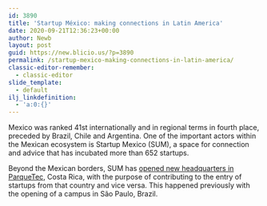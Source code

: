 ```yaml
---
id: 3890
title: 'Startup México: making connections in Latin America'
date: 2020-09-21T12:36:23+00:00
author: Newb
layout: post
guid: https://new.blicio.us/?p=3890
permalink: /startup-mexico-making-connections-in-latin-america/
classic-editor-remember:
  - classic-editor
slide_template:
  - default
ilj_linkdefinition:
  - 'a:0:{}'
---
```

Mexico was ranked 41st internationally and in regional terms in fourth place, preceded by Brazil, Chile and Argentina. One of the important actors within the Mexican ecosystem is Startup Mexico (SUM), a space for connection and advice that has incubated more than 652 startups.

Beyond the Mexican borders, SUM has [opened new headquarters in ParqueTec](https://www.startupmexico.com/blogs_es/blog-de-sum/startup-mexico-abrio-nuevo-campus-en-so-paulo), Costa Rica, with the purpose of contributing to the entry of startups from that country and vice versa. This happened previously with the opening of a campus in São Paulo, Brazil.